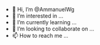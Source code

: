 - 👋 Hi, I’m @AmmanuelWg
- 👀 I’m interested in ...
- 🌱 I’m currently learning ...
- 💞️ I’m looking to collaborate on ...
- 📫 How to reach me ...

<!---
AmmanuelWg/AmmanuelWg is a ✨ special ✨ repository because its `README.md` (this file) appears on your GitHub profile.
You can click the Preview link to take a look at your changes.
--->
